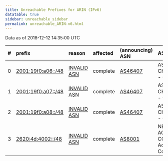```yaml
---
title: Unreachable Prefixes for ARIN (IPv6)
datatable: true
sidebar: unreachable_sidebar
permalink: unreachable_ARIN-v6.html
---
```


Data as of 2018-12-12 14:35:00 UTC


<div class="datatable-begin"></div>

|   # | prefix                                                         | reason                                                                                                    | affected   | (announcing) ASN                       | AS Name                                  |   unreachable /48s |
|----:|:---------------------------------------------------------------|:----------------------------------------------------------------------------------------------------------|:-----------|:---------------------------------------|:-----------------------------------------|-------------------:|
|   0 | [2001:19f0:a06::/48](https://stat.ripe.net/2001:19f0:a06::/48) | [INVALID ASN](https://rpki-validator.ripe.net/announcement-preview?asn=AS46407&prefix=2001:19f0:a06::/48) | complete   | [AS46407](unreachable_AS46407-v6.html) | AS-CHOOPA3 - Choopa                      |                  1 |
|   1 | [2001:19f0:a07::/48](https://stat.ripe.net/2001:19f0:a07::/48) | [INVALID ASN](https://rpki-validator.ripe.net/announcement-preview?asn=AS46407&prefix=2001:19f0:a07::/48) | complete   | [AS46407](unreachable_AS46407-v6.html) | AS-CHOOPA3 - Choopa                      |                  1 |
|   2 | [2001:19f0:a08::/48](https://stat.ripe.net/2001:19f0:a08::/48) | [INVALID ASN](https://rpki-validator.ripe.net/announcement-preview?asn=AS46407&prefix=2001:19f0:a08::/48) | complete   | [AS46407](unreachable_AS46407-v6.html) | AS-CHOOPA3 - Choopa                      |                  1 |
|   3 | [2620:4d:4002::/48](https://stat.ripe.net/2620:4d:4002::/48)   | [INVALID ASN](https://rpki-validator.ripe.net/announcement-preview?asn=AS8001&prefix=2620:4d:4002::/48)   | complete   | [AS8001](unreachable_AS8001-v6.html)   | NET-ACCESS-CORP - Net Access Corporation |                  1 |

<div class="datatable-end"></div>